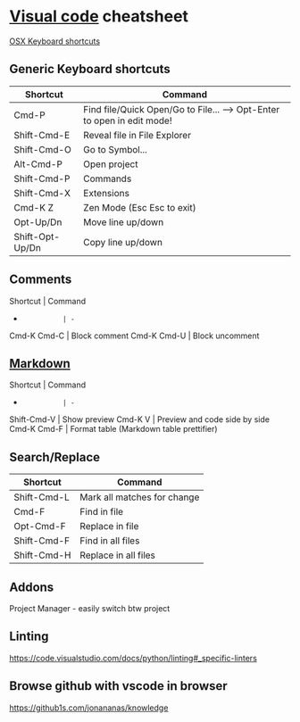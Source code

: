 # [Visual code](https://code.visualstudio.com/docs) cheatsheet
[OSX Keyboard shortcuts](https://code.visualstudio.com/shortcuts/keyboard-shortcuts-macos.pdf)
## Generic Keyboard shortcuts
Shortcut        | Command
----------------|-----------------------------------
Cmd-P           | Find file/Quick Open/Go to File... --> Opt-Enter to open in edit mode!
Shift-Cmd-E     | Reveal file in File Explorer
Shift-Cmd-O     | Go to Symbol...
Alt-Cmd-P       | Open project
Shift-Cmd-P     | Commands
Shift-Cmd-X     | Extensions
Cmd-K Z         | Zen Mode (Esc Esc to exit)
Opt-Up/Dn       | Move line up/down
Shift-Opt-Up/Dn | Copy line up/down

## Comments
Shortcut        | Command
-               | -
Cmd-K Cmd-C     | Block comment
Cmd-K Cmd-U     | Block uncomment

## [Markdown](https://code.visualstudio.com/docs/languages/markdown)
Shortcut        | Command
-               | -
Shift-Cmd-V     | Show preview
Cmd-K V         | Preview and code side by side
Cmd-K Cmd-F     | Format table (Markdown table prettifier)

## Search/Replace
Shortcut    | Command
------------|----------------------------
Shift-Cmd-L | Mark all matches for change
Cmd-F       | Find in file
Opt-Cmd-F   | Replace in file
Shift-Cmd-F | Find in all files
Shift-Cmd-H | Replace in all files


## Addons
Project Manager - easily switch btw project

## Linting
https://code.visualstudio.com/docs/python/linting#_specific-linters

## Browse github with vscode in browser
https://github1s.com/jonananas/knowledge
